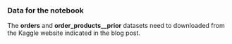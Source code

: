### Data for the notebook

The **orders** and **order_products__prior** datasets need to downloaded from the Kaggle website indicated in the blog post. 
